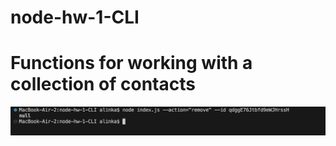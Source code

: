 # node-hw-1-CLI

# Functions for working with a collection of contacts

![remove](/assets/remove.png) 
